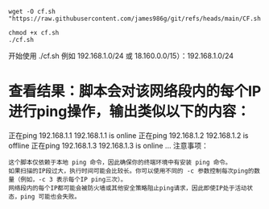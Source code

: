 ```
wget -O cf.sh "https://raw.githubusercontent.com/james986g/git/refs/heads/main/CF.sh
```
```
chmod +x cf.sh
./cf.sh
```
开始使用
./cf.sh 例如 192.168.1.0/24 或 18.160.0.0/15）：192.168.1.0/24
# 查看结果：脚本会对该网络段内的每个IP进行ping操作，输出类似以下的内容：
正在ping 192.168.1.1
192.168.1.1 is online
正在ping 192.168.1.2
192.168.1.2 is offline
正在ping 192.168.1.3
192.168.1.3 is online
...
注意事项：

    这个脚本仅依赖于本地 ping 命令，因此确保你的终端环境中有安装 ping 命令。
    如果扫描的IP段过大，执行时间可能会比较长。你可以使用不同的 -c 参数控制每次ping的数量（例如，-c 3 表示每个IP ping三次）。
    网络段内的每个IP都可能会被防火墙或其他安全策略阻止ping请求，因此即使IP处于活动状态，ping 可能也会失败。


